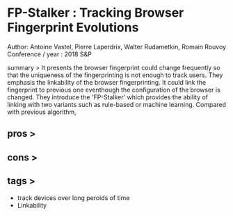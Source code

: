 FP-Stalker : Tracking Browser Fingerprint Evolutions
===============================================================
Author: Antoine Vastel, Pierre Laperdrix, Walter Rudametkin, Romain Rouvoy
Conference / year : 2018 S&P

summary >
It presents the browser fingerprint could change frequently so that the uniqueness of the fingerprinting is not enough to track users. They emphasis the linkability of the browser fingerprinting. It could link the fingerprint to previous one eventhough the configuration of the browser is changed. They introduce the 'FP-Stalker' which provides the ability of linking with two variants such as rule-based or machine learning. Compared with previous algorithm, 

pros >
------

cons >
------

tags >
------
* track devices over long peroids of time
* Linkability

